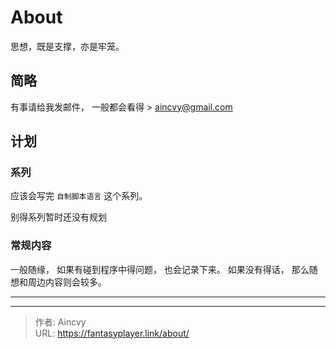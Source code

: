 # About


思想，既是支撑，亦是牢笼。

## 简略



有事请给我发邮件， 一般都会看得 &gt;  aincvy@gmail.com



## 计划



### 系列

应该会写完 `自制脚本语言` 这个系列。 

别得系列暂时还没有规划



### 常规内容

一般随缘， 如果有碰到程序中得问题， 也会记录下来。  如果没有得话， 那么随想和周边内容则会较多。





----



---

> 作者: Aincvy  
> URL: https://fantasyplayer.link/about/  

